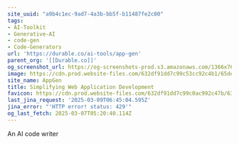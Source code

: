 ```yaml
---
site_uuid: "a9b4c1ec-9ad7-4a3b-bb5f-b11487fe2c00"
tags:
- AI-Toolkit
- Generative-AI
- code-gen
- Code-Generators
url: 'https://durable.co/ai-tools/app-gen'
parent_org: '[[Durable.co]]'
og_screenshot_url: https://og-screenshots-prod.s3.amazonaws.com/1366x768/80/false/3824d7e82e7ecbc278c73b206c93c0f275feebb71b2583afc49746f7a95b8133.jpeg
image: https://cdn.prod.website-files.com/632df91dd7c99c53cc92c4b1/65de3b9e31333d2ca542c7c7_uc.png
site_name: AppGen
title: Simplifying Web Application Development
favicon: https://cdn.prod.website-files.com/632df91dd7c99c0ac992c47b/633209f841779258877b02b1_favicon.png
last_jina_request: '2025-03-09T06:45:04.595Z'
jina_error: "'HTTP error! status: 429'"
og_last_fetch: 2025-03-07T05:20:40.114Z
---
```



An AI code writer
